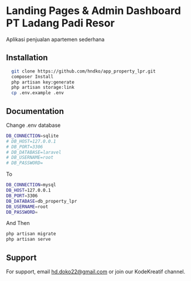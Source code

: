 # Landing Pages & Admin Dashboard PT Ladang Padi Resor

Aplikasi penjualan apartemen sederhana

## Installation

```bash
  git clone https://github.com/hndko/app_property_lpr.git
  composer Install
  php artisan key:generate
  php artisan storage:link
  cp .env.example .env
```

## Documentation

Change .env database

```bash
DB_CONNECTION=sqlite
# DB_HOST=127.0.0.1
# DB_PORT=3306
# DB_DATABASE=laravel
# DB_USERNAME=root
# DB_PASSWORD=
```

To

```bash
DB_CONNECTION=mysql
DB_HOST=127.0.0.1
DB_PORT=3306
DB_DATABASE=db_property_lpr
DB_USERNAME=root
DB_PASSWORD=
```

And Then

```bash
php artisan migrate
php artisan serve
```

## Support

For support, email hd.doko22@gmail.com or join our KodeKreatif channel.
